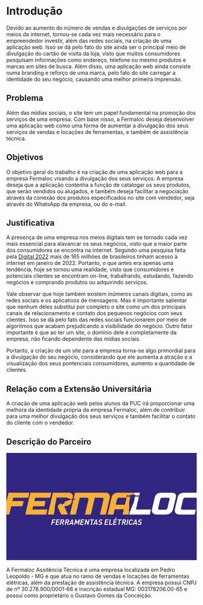 # Introdução

Devido ao aumento do número de vendas e divulgações de serviços por meios da internet, tornou-se cada vez mais necessário para o empreendedor investir, além das redes sociais, na criação de uma aplicação web. Isso se dá pelo fato do site ainda ser o principal meio de divulgação do cartão de visita da loja, visto que muitos consumidores pesquisam informações como endereço, telefone ou mesmo produtos e marcas em sites de busca. Além disso, uma aplicação web ainda consiste numa branding e reforço de uma marca, pelo fato do site carregar a identidade do seu negócio, causando uma melhor primeira imprensão.

## Problema

Além das mídias sociais, o site tem um papel fundamental na promoção dos serviços de uma empresa. Com base nisso, a Fermaloc deseja desenvolver uma aplicação web como uma forma de aumentar a divulgação dos seus serviços de vendas e locações de ferramentas, e também de assistência técnica.

## Objetivos

O objetivo geral do trabalho é na criação de uma aplicação web para a empresa Fermaloc visando a divulgação dos seus serviços. A empresa deseja que a aplicação contenha a função de catalogar os seus produtos, que serão vendidos ou alugados, e também deseja facilitar a negociação através da conexão dos produtos especificados no site com vendedor, seja através do WhatsApp da empresa, ou do e-mail.

## Justificativa

A presença de uma empresa nos meios digitais tem se tornado cada vez mais essencial para alavancar os seus negócios, visto que a maior parte dos consumidores se encontra na internet. Segundo uma pesquisa feita pela [Digital 2022](https://datareportal.com/reports/digital-2022-brazil) mais de 165 milhões de brasileiros tinham acesso à internet em janeiro de 2022. Portanto, o que antes era apenas uma tendência, hoje se tornou uma realidade, visto que consumidores e potenciais clientes se encontram on-line, trabalhando, estudando, fazendo negócios e comprando produtos ou adquirindo serviços.

Vale observar que hoje também existem inúmeros canais digitais, como as redes sociais e os aplicativos de mensagens. Mas é importante salientar que nenhum deles substitui por completo o site como um dos principais canais de relacionamento e contato dos pequenos negócios com seus clientes. Isso se dá pelo fato das redes sociais funcionarem por meio de algoritmos que acabam prejudicando a visibilidade do negócio. Outro fator importante é que ao ter um site, o domínio dele é completamente da empresa, não ficando dependente das mídias sociais.

Portanto, a criação de um site para a empresa torna-se algo primordial para a divulgação do seu negócio, considerando que ele aumenta a atração e a visualização dos seus pontenciais consumidores, aumento a quantidade de clientes.
 

## Relação com a Extensão Universitária

A criação de uma aplicação web pelos alunos da PUC irá proporcionar uma melhora da identidade própria da empresa Fermaloc, além de contribuir para uma melhor divulgação dos seus serviços e também facilitar o contato do cliente com o vendedor.

## Descrição do Parceiro

![Alt](/Imgs/Logo.jpg "Fermaloc")
                   
A Fermaloc Assitência Técnica é uma empresa localizada em Pedro Leopoldo - MG e que atua no ramo de vendas e locações de ferramentas elétricas, além da prestação de assistência técnica. A empresa possui CNPJ de nº 30.278.900/0001-66 e inscrição estadual MG: 003178206.00-65 e possui como proprietário o Gustavo Gomes da Conceição.
